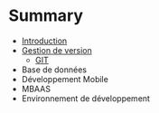 # Summary

* [Introduction](README.md)
* [Gestion de version](version-control/README.md)
   * [GIT](version-control/git.md)
* Base de données
* Développement Mobile
* MBAAS
* Environnement de développement

